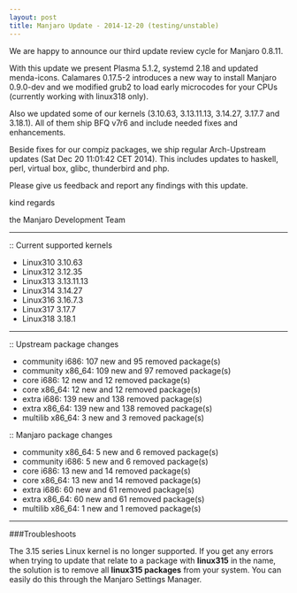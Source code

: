 ```yaml
---
layout: post
title: Manjaro Update - 2014-12-20 (testing/unstable)
---
```


We are happy to announce our third update review cycle for Manjaro 0.8.11.

With this update we present Plasma 5.1.2, systemd 2.18 and updated menda-icons. Calamares 0.17.5-2 introduces a new way to install Manjaro 0.9.0-dev and we modified grub2 to load early microcodes for your CPUs (currently working with linux318 only).

Also we updated some of our kernels (3.10.63, 3.13.11.13, 3.14.27, 3.17.7 and 3.18.1). All of them ship BFQ v7r6 and include needed fixes and enhancements.

Beside fixes for our compiz packages, we ship regular Arch-Upstream updates (Sat Dec 20 11:01:42 CET 2014). This includes updates to haskell, perl, virtual box, glibc, thunderbird and php.

Please give us feedback and report any findings with this update.

kind regards

the Manjaro Development Team

----

:: Current supported kernels

* Linux310 3.10.63
* Linux312 3.12.35
* Linux313 3.13.11.13
* Linux314 3.14.27
* Linux316 3.16.7.3
* Linux317 3.17.7
* Linux318 3.18.1

----

:: Upstream package changes

* community i686:  107 new and 95 removed package(s)
* community x86_64:  109 new and 97 removed package(s)
* core i686:  12 new and 12 removed package(s)
* core x86_64:  12 new and 12 removed package(s)
* extra i686:  139 new and 138 removed package(s)
* extra x86_64:  139 new and 138 removed package(s)
* multilib x86_64:  3 new and 3 removed package(s)

:: Manjaro package changes

* community x86_64:  5 new and 6 removed package(s)
* community i686:  5 new and 6 removed package(s)
* core i686:  13 new and 14 removed package(s)
* core x86_64:  13 new and 14 removed package(s)
* extra i686:  60 new and 61 removed package(s)
* extra x86_64:  60 new and 61 removed package(s)
* multilib x86_64:  1 new and 1 removed package(s)

----

###Troubleshoots

The 3.15 series Linux kernel is no longer supported. If you get any errors when trying to update that relate to a package with **linux315** in the name, the solution is to remove all **linux315 packages** from your system. You can easily do this through the Manjaro Settings Manager.
